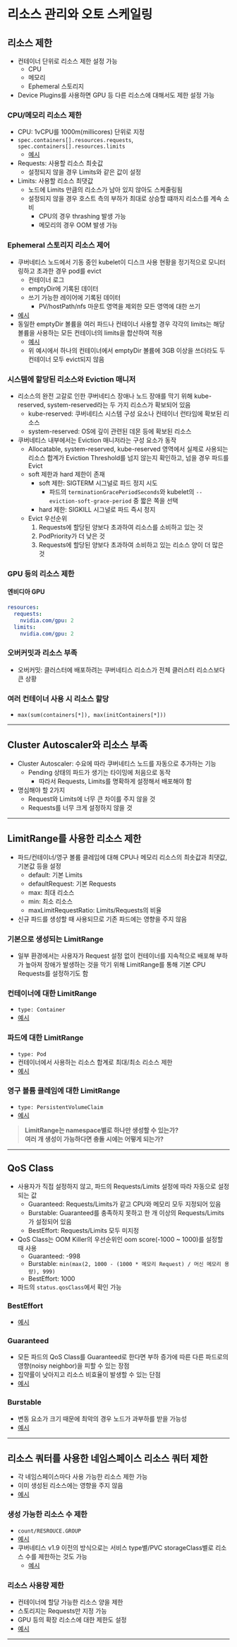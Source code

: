 # 리소스 관리와 오토 스케일링

## 리소스 제한

- 컨테이너 단위로 리소스 제한 설정 가능
  - CPU
  - 메모리
  - Ephemeral 스토리지
- Device Plugins를 사용하면 GPU 등 다른 리소스에 대해서도 제한 설정 가능

### CPU/메모리 리소스 제한

- CPU: 1vCPU를 1000m(millicores) 단위로 지정
- `spec.containers[].resources.requests`, `spec.containers[].resources.limits`
  - [예시](./sample-resource.yaml)
- Requests: 사용할 리소스 최솟값
  - 설정되지 않을 경우 Limits와 같은 값이 설정
- Limits: 사용할 리소스 최댓값
  - 노드에 Limits 만큼의 리소스가 남아 있지 않아도 스케줄링됨
  - 설정되지 않을 경우 호스트 측의 부하가 최대로 상승할 떄까지 리소스를 계속 소비
    - CPU의 경우 thrashing 발생 가능
    - 메모리의 경우 OOM 발생 가능

### Ephemeral 스토리지 리소스 제어

- 쿠버네티스 노드에서 기동 중인 kubelet이 디스크 사용 현황을 정기적으로 모니터링하고 초과한 경우 pod를 evict
  - 컨테이너 로그
  - emptyDir에 기록된 데이터
  - 쓰기 가능한 레이어에 기록된 데이터
    - PV/hostPath/nfs 마운트 영역을 제외한 모든 영역에 대한 쓰기
- [예시](./sample-ephemeral-storage.yaml)
- 동일한 emptyDir 볼륨을 여러 파드나 컨테이너 사용할 경우 각각의 limits는 해당 볼륨을 사용하는 모든 컨테이너의 limits을 합산하여 적용
  - [예시](./sapmle-ephemeral-storage-multi.yaml)
  - 위 예시에서 하나의 컨테이너에서 emptyDir 볼륨에 3GB 이상을 쓰더라도 두 컨테이너 모두 evict되지 않음

### 시스템에 할당된 리소스와 Eviction 매니저

- 리소스의 완전 고갈로 인한 쿠버네티스 장애나 노드 장애를 막기 위해 kube-reserved, system-reserved라는 두 가지 리소스가 확보되어 있음
  - kube-reserved: 쿠버네티스 시스템 구성 요소나 컨테이너 런타임에 확보된 리소스
  - system-reserved: OS에 깊이 관련된 데몬 등에 확보된 리소스
- 쿠버네티스 내부에서는 Eviction 매니저라는 구성 요소가 동작
  - Allocatable, system-reserved, kube-reserved 영역에서 실제로 사용되는 리소스 합계가 Eviction Threshold를 넘지 않는지 확인하고, 넘을 경우 파드를 Evict
  - soft 제한과 hard 제한이 존재
    - soft 제한: SIGTERM 시그널로 파드 정지 시도
      - 파드의 `terminationGracePeriodSeconds`와 kubelet의 `--eviction-soft-grace-period` 중 짧은 쪽을 선택
    - hard 제한: SIGKILL 시그널로 파드 즉시 정지
  - Evict 우선순위
    1. Requests에 할당된 양보다 초과하여 리소스를 소비하고 있는 것
    2. PodPriority가 더 낮은 것
    3. Requests에 할당된 양보다 초과하여 소비하고 있는 리소스 양이 더 많은 것

### GPU 등의 리소스 제한

#### 엔비디아 GPU

```yaml
resources:
  requests:
    nvidia.com/gpu: 2
  limits:
    nvidia.com/gpu: 2
```

### 오버커밋과 리소스 부족

- 오버커밋: 클러스터에 배포하려는 쿠버네티스 리소스가 전체 클러스터 리소스보다 큰 상황

### 여러 컨테이너 사용 시 리소스 할당

- `max(sum(containers[*]), max(initContainers[*]))`

---

## Cluster Autoscaler와 리소스 부족

- Cluster Autoscaler: 수요에 따라 쿠버네티스 노드를 자동으로 추가하는 기능
  - Pending 상태의 파드가 생기는 타이밍에 처음으로 동작
    - 따라서 Requests, Limits를 명확하게 설정해서 배포해야 함
- 명심해야 할 2가지
  - Request와 Limits에 너무 큰 차이를 주지 않을 것
  - Requests를 너무 크게 설정하지 않을 것

---

## LimitRange를 사용한 리소스 제한

- 파드/컨테이너/영구 볼륨 클레임에 대해 CPU나 메모리 리소스의 최솟값과 최댓값, 기본값 등을 설정
  - default: 기본 Limits
  - defaultRequest: 기본 Requests
  - max: 최대 리소스
  - min: 최소 리소스
  - maxLimitRequestRatio: Limits/Requests의 비율
- 신규 파드를 생성할 때 사용되므로 기존 파드에는 영향을 주지 않음

### 기본으로 생성되는 LimitRange

- 일부 환경에서는 사용자가 Request 설정 없이 컨테이너를 지속적으로 배포해 부하가 높아져 장애가 발생하는 것을 막기 위해 LimitRange를 통해 기본 CPU Requests를 설정하기도 함

### 컨테이너에 대한 LimitRange

- `type: Container`
- [예시](./sample-limitrange-container.yaml)

### 파드에 대한 LimitRange

- `type: Pod`
- 컨테이너에서 사용하는 리소스 합계로 최대/최소 리소스 제한
- [예시](./sample-limitrange-pod.yaml)

### 영구 볼륨 클레임에 대한 LimitRange

- `type: PersistentVolumeClaim`
- [예시](./sample-limitrange-pvc.yaml)

> <strong>LimitRange는 namespace별로 하나만 생성할 수 있는가?</strong>  
> <strong>여러 개 생성이 가능하다면 충돌 시에는 어떻게 되는가?</strong>

---

## QoS Class

- 사용자가 직접 설정하지 않고, 파드의 Requests/Limits 설정에 따라 자동으로 설정되는 값
  - Guaranteed: Requests/Limits가 같고 CPU와 메모리 모두 지정되어 있음
  - Burstable: Guaranteed를 충족하지 못하고 한 개 이상의 Requests/Limits가 설정되어 있음
  - BestEffort: Requests/Limits 모두 미지정
- QoS Class는 OOM Killer의 우선순위인 oom score(-1000 ~ 1000)를 설정할 때 사용
  - Guaranteed: -998
  - Burstable: `min(max(2, 1000 - (1000 * 메모리 Request) / 머신 메모리 용량), 999)`
  - BestEffort: 1000
- 파드의 `status.qosClass`에서 확인 가능

### BestEffort

- [예시](./sample-qos-besteffort.yaml)

### Guaranteed

- 모든 파드의 QoS Class를 Guaranteed로 한다면 부하 증가에 따른 다른 파드로의 영향(noisy neighbor)을 피할 수 있는 장점
- 집약률이 낮아지고 리소스 비효율이 발생할 수 있는 단점
- [예시](./sample-qos-guaranteed.yaml)

### Burstable

- 변동 요소가 크기 때문에 최악의 경우 노드가 과부하를 받을 가능성
- [예시](./sample-qos-burstable.yaml)

---

## 리소스 쿼터를 사용한 네임스페이스 리소스 쿼터 제한

- 각 네임스페이스마다 사용 가능한 리소스 제한 가능
- 이미 생성된 리소스에는 영향을 주지 않음
- [예시](./sample-resourcequota.yaml)

### 생성 가능한 리소스 수 제한

- `count/RESROUCE.GROUP`
- [예시](./sample-resourcequota-count-new.yaml)
- 쿠버네티스 v1.9 이전의 방식으로는 서비스 type별/PVC storageClass별로 리소스 수를 제한하는 것도 가능
  - [예시](./sample-resourcequota-count-old.yaml)

### 리소스 사용량 제한

- 컨테이너에 할당 가능한 리소스 양을 제한
- 스토리지는 Requests만 지정 가능
- GPU 등의 확장 리소스에 대한 제한도 설정
- [예시](./sample-resourcequota-usable.yaml)

---
